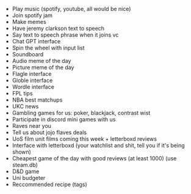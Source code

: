 - Play music (spotify, youtube, all would be nice)
- Join spotify jam
- Make memes
- Have jeremy clarkson text to speech
- Say text to speech phrase when it joins vc
- Chat GPT interface
- Spin the wheel with input list
- Soundboard
- Audio meme of the day
- Picture meme of the day
- Flagle interface
- Globle interface
- Wordle interface
- FPL tips
- NBA best matchups
- UKC news
- Gambling games for us: poker, blackjack, contrast wist
- Participate in discord mini games with us
- Raves near you
- Tell us about jojo flaves deals
- UoS film unit films coming this week + letterboxd reviews
- Interface with letterboxd (your watchlist and shit, tell you if it's being shown)
- Cheapest game of the day with good reviews (at least 1000) (use steam.db)
- D&D game
- Uni budgeter
- Reccommended recipe (tags)